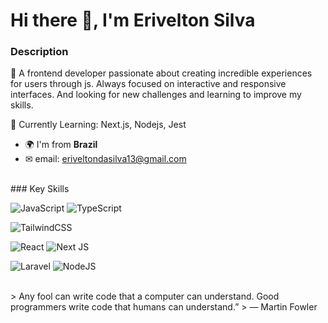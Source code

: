 # Hi there 👋, I'm Erivelton Silva

### Description

🚀 A frontend developer passionate about creating incredible experiences for users through js. Always focused on interactive and responsive interfaces. And looking for new challenges and learning to improve my skills.

🌱 Currently Learning: Next.js, Nodejs, Jest

- 🌍 I'm from **Brazil**
- ✉ email: eriveltondasilva13@gmail.com

<br>
### Key Skills

![JavaScript](https://img.shields.io/badge/javascript-%23323330.svg?style=for-the-badge&logo=javascript&logoColor=%23F7DF1E)
![TypeScript](https://img.shields.io/badge/typescript-%23007ACC.svg?style=for-the-badge&logo=typescript&logoColor=white)

![TailwindCSS](https://img.shields.io/badge/tailwindcss-%2338B2AC.svg?style=for-the-badge&logo=tailwind-css&logoColor=white)

![React](https://img.shields.io/badge/react-%2320232a.svg?style=for-the-badge&logo=react&logoColor=%2361DAFB)
![Next JS](https://img.shields.io/badge/Next-black?style=for-the-badge&logo=next.js&logoColor=white)

![Laravel](https://img.shields.io/badge/laravel-%23FF2D20.svg?style=for-the-badge&logo=laravel&logoColor=white)
![NodeJS](https://img.shields.io/badge/node.js-6DA55F?style=for-the-badge&logo=node.js&logoColor=white)

<br>
> Any fool can write code that a computer can understand. Good programmers write code that humans can understand.”
> ― Martin Fowler
